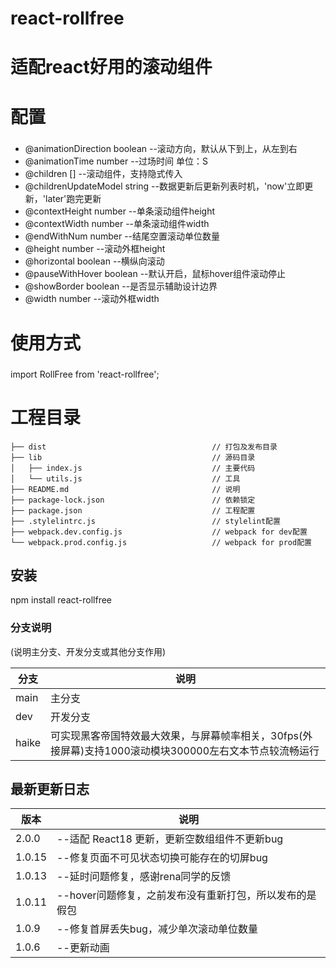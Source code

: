 # react-rollfree
# 适配react好用的滚动组件
# 配置
###
* @animationDirection boolean --滚动方向，默认从下到上，从左到右
* @animationTime number --过场时间 单位：S
* @children [<jsx>] --滚动组件，支持隐式传入
* @childrenUpdateModel string --数据更新后更新列表时机，'now'立即更新，'later'跑完更新
* @contextHeight number  --单条滚动组件height
* @contextWidth number  --单条滚动组件width
* @endWithNum number --结尾空置滚动单位数量
* @height number --滚动外框height
* @horizontal boolean --横纵向滚动
* @pauseWithHover boolean --默认开启，鼠标hover组件滚动停止
* @showBorder boolean --是否显示辅助设计边界
* @width number --滚动外框width
###

# 使用方式
###
import RollFree from 'react-rollfree';

<RollFree></RollFree>
###

# 工程目录
```
├── dist                                     // 打包及发布目录
├── lib                                      // 源码目录
│   ├── index.js                             // 主要代码
│   └── utils.js                             // 工具
├── README.md                                // 说明
├── package-lock.json                        // 依赖锁定
├── package.json                             // 工程配置
├── .stylelintrc.js                          // stylelint配置
├── webpack.dev.config.js                    // webpack for dev配置
└── webpack.prod.config.js                   // webpack for prod配置
```

## 安装
npm install react-rollfree

### 分支说明
(说明主分支、开发分支或其他分支作用)

|      分支     |       说明      |
| ------------ | --------------- |
| main         | 主分支        |
| dev          | 开发分支        |
| haike        | 可实现黑客帝国特效最大效果，与屏幕帧率相关，30fps(外接屏幕)支持1000滚动模块300000左右文本节点较流畅运行 |


## 最新更新日志
|      版本     |       说明      |
| ------------ | --------------- |
| 2.0.0     |    --适配 React18 更新，更新空数组组件不更新bug   |
| 1.0.15    |    --修复页面不可见状态切换可能存在的切屏bug   |
| 1.0.13    |    --延时问题修复，感谢rena同学的反馈   |
| 1.0.11    |    --hover问题修复，之前发布没有重新打包，所以发布的是假包   |
| 1.0.9     |    --修复首屏丢失bug，减少单次滚动单位数量     |
| 1.0.6     |    --更新动画                              |
